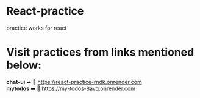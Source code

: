 # React-practice
practice works for react

# Visit practices from links mentioned below:
**chat-ui** ➡ 🔗 https://react-practice-rndk.onrender.com<br>
**mytodos** ➡ 🔗 https://my-todos-8avq.onrender.com
